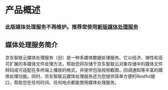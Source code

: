 # 产品概述
### 此版媒体处理服务不再维护。推荐您使用[新版媒体处理服务](https://docs.jdcloud.com/cn/media-processing-service/product-overview)

## 媒体处理服务简介

京东智联云媒体处理服务（旧）是一种多媒体数据处理服务。它以经济、弹性和高可扩展的多媒体文件处理方法，帮助您将存储于京东智联云对象存储中的媒体文件转码成可适配在多终端上播放的格式，并提供包括视频截图，回调通知等丰富的媒体处理功能。同时，京东智联云媒体处理服务还为您提供简单方便的Restful接口，帮助您在任何时间、任何地点都能使用媒体处理服务。

